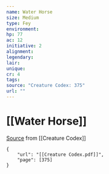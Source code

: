 ```yaml
---
name: Water Horse
size: Medium
type: Fey
environment: 
hp: 77
ac: 12
initiative: 2
alignment: 
legendary: 
lair: 
unique: 
cr: 4
tags: 
source: "Creature Codex: 375"
url: ""
---
```

# [[Water Horse]]

[Source](zotero://open-pdf/library/items/NTNKJRHG?page=375) from [[Creature Codex]]

```pdf
{
	"url": "[[Creature Codex.pdf]]",
	"page": [375]
}
```

